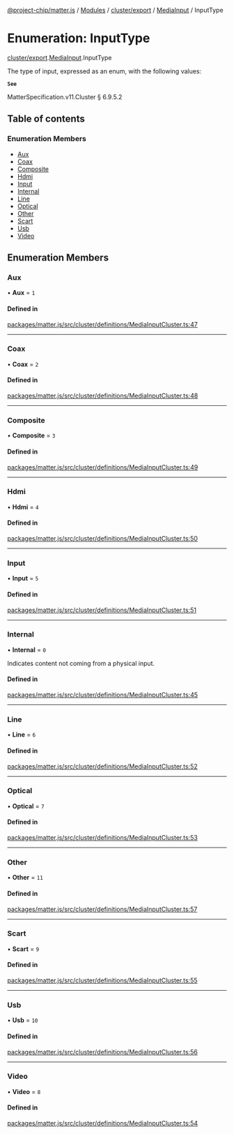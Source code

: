 [@project-chip/matter.js](../README.md) / [Modules](../modules.md) / [cluster/export](../modules/cluster_export.md) / [MediaInput](../modules/cluster_export.MediaInput.md) / InputType

# Enumeration: InputType

[cluster/export](../modules/cluster_export.md).[MediaInput](../modules/cluster_export.MediaInput.md).InputType

The type of input, expressed as an enum, with the following values:

**`See`**

MatterSpecification.v11.Cluster § 6.9.5.2

## Table of contents

### Enumeration Members

- [Aux](cluster_export.MediaInput.InputType.md#aux)
- [Coax](cluster_export.MediaInput.InputType.md#coax)
- [Composite](cluster_export.MediaInput.InputType.md#composite)
- [Hdmi](cluster_export.MediaInput.InputType.md#hdmi)
- [Input](cluster_export.MediaInput.InputType.md#input)
- [Internal](cluster_export.MediaInput.InputType.md#internal)
- [Line](cluster_export.MediaInput.InputType.md#line)
- [Optical](cluster_export.MediaInput.InputType.md#optical)
- [Other](cluster_export.MediaInput.InputType.md#other)
- [Scart](cluster_export.MediaInput.InputType.md#scart)
- [Usb](cluster_export.MediaInput.InputType.md#usb)
- [Video](cluster_export.MediaInput.InputType.md#video)

## Enumeration Members

### Aux

• **Aux** = ``1``

#### Defined in

[packages/matter.js/src/cluster/definitions/MediaInputCluster.ts:47](https://github.com/project-chip/matter.js/blob/904d0c9b952b91f28a21803759c5e5c66ee4d272/packages/matter.js/src/cluster/definitions/MediaInputCluster.ts#L47)

___

### Coax

• **Coax** = ``2``

#### Defined in

[packages/matter.js/src/cluster/definitions/MediaInputCluster.ts:48](https://github.com/project-chip/matter.js/blob/904d0c9b952b91f28a21803759c5e5c66ee4d272/packages/matter.js/src/cluster/definitions/MediaInputCluster.ts#L48)

___

### Composite

• **Composite** = ``3``

#### Defined in

[packages/matter.js/src/cluster/definitions/MediaInputCluster.ts:49](https://github.com/project-chip/matter.js/blob/904d0c9b952b91f28a21803759c5e5c66ee4d272/packages/matter.js/src/cluster/definitions/MediaInputCluster.ts#L49)

___

### Hdmi

• **Hdmi** = ``4``

#### Defined in

[packages/matter.js/src/cluster/definitions/MediaInputCluster.ts:50](https://github.com/project-chip/matter.js/blob/904d0c9b952b91f28a21803759c5e5c66ee4d272/packages/matter.js/src/cluster/definitions/MediaInputCluster.ts#L50)

___

### Input

• **Input** = ``5``

#### Defined in

[packages/matter.js/src/cluster/definitions/MediaInputCluster.ts:51](https://github.com/project-chip/matter.js/blob/904d0c9b952b91f28a21803759c5e5c66ee4d272/packages/matter.js/src/cluster/definitions/MediaInputCluster.ts#L51)

___

### Internal

• **Internal** = ``0``

Indicates content not coming from a physical input.

#### Defined in

[packages/matter.js/src/cluster/definitions/MediaInputCluster.ts:45](https://github.com/project-chip/matter.js/blob/904d0c9b952b91f28a21803759c5e5c66ee4d272/packages/matter.js/src/cluster/definitions/MediaInputCluster.ts#L45)

___

### Line

• **Line** = ``6``

#### Defined in

[packages/matter.js/src/cluster/definitions/MediaInputCluster.ts:52](https://github.com/project-chip/matter.js/blob/904d0c9b952b91f28a21803759c5e5c66ee4d272/packages/matter.js/src/cluster/definitions/MediaInputCluster.ts#L52)

___

### Optical

• **Optical** = ``7``

#### Defined in

[packages/matter.js/src/cluster/definitions/MediaInputCluster.ts:53](https://github.com/project-chip/matter.js/blob/904d0c9b952b91f28a21803759c5e5c66ee4d272/packages/matter.js/src/cluster/definitions/MediaInputCluster.ts#L53)

___

### Other

• **Other** = ``11``

#### Defined in

[packages/matter.js/src/cluster/definitions/MediaInputCluster.ts:57](https://github.com/project-chip/matter.js/blob/904d0c9b952b91f28a21803759c5e5c66ee4d272/packages/matter.js/src/cluster/definitions/MediaInputCluster.ts#L57)

___

### Scart

• **Scart** = ``9``

#### Defined in

[packages/matter.js/src/cluster/definitions/MediaInputCluster.ts:55](https://github.com/project-chip/matter.js/blob/904d0c9b952b91f28a21803759c5e5c66ee4d272/packages/matter.js/src/cluster/definitions/MediaInputCluster.ts#L55)

___

### Usb

• **Usb** = ``10``

#### Defined in

[packages/matter.js/src/cluster/definitions/MediaInputCluster.ts:56](https://github.com/project-chip/matter.js/blob/904d0c9b952b91f28a21803759c5e5c66ee4d272/packages/matter.js/src/cluster/definitions/MediaInputCluster.ts#L56)

___

### Video

• **Video** = ``8``

#### Defined in

[packages/matter.js/src/cluster/definitions/MediaInputCluster.ts:54](https://github.com/project-chip/matter.js/blob/904d0c9b952b91f28a21803759c5e5c66ee4d272/packages/matter.js/src/cluster/definitions/MediaInputCluster.ts#L54)

